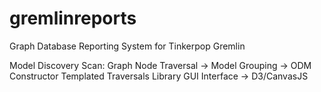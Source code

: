# gremlinreports
Graph Database Reporting System for Tinkerpop Gremlin

Model Discovery Scan: Graph Node Traversal -> Model Grouping -> ODM Constructor
Templated Traversals Library GUI Interface -> D3/CanvasJS



